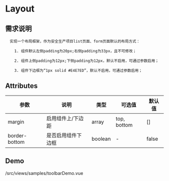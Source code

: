 # Layout

## 需求说明

      实现一个布局框架，作为安全生产项目list页面、form页面默认的布局方式：
      
        1. 组件默认左侧padding为20px;右侧padding为33px，且不可修改；
        
        2. 组件上侧padding为12px;下侧padding为12px，默认不启用，可通过参数启用；
        
        3. 组件下边框为“1px solid #E4E7ED”，默认不启用，可通过参数启用；

## Attributes

| 参数          | 说明               | 类型    | 可选值      | 默认值 |
| ------------- | ------------------ | ------- | ----------- | ------ |
| margin        | 启用组件上/下边距  | array   | top, bottom | []     |
| border-bottom | 是否启用组件下边框 | boolean | -           | false  |

## Demo

/src/views/samples/toolbarDemo.vue
